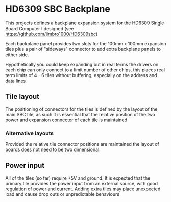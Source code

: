 # HD6309 SBC Backplane

This projects defines a backplane expansion system
for the HD6309 Single Board Computer I designed 
(see https://github.com/jimbro1000/HD6309sbc)

Each backplane panel provides two slots for the 
100mm x 100mm expansion tiles plus a pair of 
"sideways" connector to add extra backplane panels 
to either side.

Hypothetically you could keep expanding but in 
real terms the drivers on each chip can only 
connect to a limit number of other chips, this
places real term limits of 4 - 6 tiles without
buffering, especially on the address and data
lines

## Tile layout

The positioning of connectors for the tiles is
defined by the layout of the main SBC tile, as
such it is essential that the relative position
of the two power and expansion connector of each
tile is maintained

### Alternative layouts

Provided the relative tile connector positions are 
maintained the layout of boards does not need to
be two dimensional.

## Power input

All of the tiles (so far) require +5V and ground.
It is expected that the primary tile provides the
power input from an external source, with good
regulation of power and current. Adding extra
tiles may place unexpected load and cause drop
outs or unpredictable behaviours